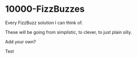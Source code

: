 # 10000-FizzBuzzes
Every FizzBuzz solution I can think of.

These will be going from simplistic, to clever, to just plain silly.

Add your own?

Test
